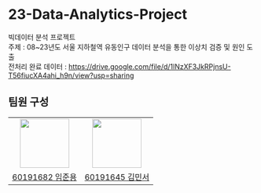 # 23-Data-Analytics-Project
빅데이터 분석 프로젝트<br>
주제 : 08~23년도 서울 지하철역 유동인구 데이터 분석을 통한 이상치 검증 및 원인 도출 <br>
전처리 완료 데이터 : https://drive.google.com/file/d/1lNzXF3JkRPjnsU-T56fiucXA4ahi_h9n/view?usp=sharing
## 팀원 구성
<center>
<table  width="100%">
  <tr>
    <td  align="center">
      <img  src="https://avatars.githubusercontent.com/u/103747580?v=4"  width="100px;"  alt=""/>
    </td>
    <td  align="center">
      <img  src="https://avatars.githubusercontent.com/u/101965138?v=4"  width="100px;"  alt=""/>
    </td>
  </tr>
  <tr>
    <td align="center">
        <a href="https://github.com/wambatcodeeee">
            <div>60191682 임준용</div>
        </a>
    </td>
    <td align="center">
        <a href="https://github.com/kingmingseo">
            <div>60191645 김민서</div>


